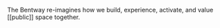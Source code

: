 ---
---

The Bentway re-imagines how we build, experience, activate, and value [[public]] space together.